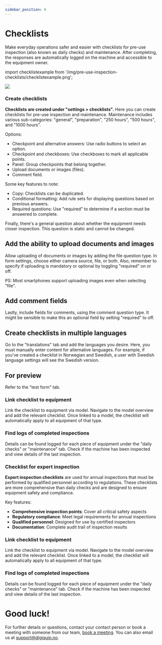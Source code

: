 ```yaml
---
sidebar_position: 6
---
```


# Checklists

Make everyday operations safer and easier with checklists for pre-use inspection (also known as daily checks) and maintenance. After completing, the responses are automatically logged on the machine and accessible to the equipment owner.

import checklistexample from '/img/pre-use-inspection-checklists/checklistexample.png';

<img src={checklistexample} style={{width:800}} />

### Create checklists

**Checklists are created under "settings > checklists".** Here you can create checklists for pre-use inspection and maintenance. Maintenance includes various sub-categories: "general", "preparation", "250 hours", "500 hours", and "1000 hours".

Options:

+ Checkpoint and alternative answers: Use radio buttons to select an option.
+ Checkpoint and checkboxes: Use checkboxes to mark all applicable points.
+ Panel: Group checkpoints that belong together.
+ Upload documents or images (files).
+ Comment field.

Some key features to note:

+ Copy: Checklists can be duplicated.
+ Conditional formatting: Add rule sets for displaying questions based on previous answers.
+ Required questions: Use "required" to determine if a section must be answered to complete.

Finally, there's a general question about whether the equipment needs closer inspection. This question is static and cannot be changed.

## Add the ability to upload documents and images

Allow uploading of documents or images by adding the file question type. In form settings, choose either camera source, file, or both. Also, remember to specify if uploading is mandatory or optional by toggling "required" on or off.

PS: Most smartphones support uploading images even when selecting "file".

## Add comment fields

Lastly, include fields for comments, using the comment question type. It might be sensible to make this an optional field by setting "required" to off.

## Create checklists in multiple languages

Go to the "translations" tab and add the languages you desire. Here, you must manually enter content for alternative languages. For example, if you've created a checklist in Norwegian and Swedish, a user with Swedish language settings will see the Swedish version.

## For preview

Refer to the "test form" tab.

### Link checklist to equipment

Link the checklist to equipment via model. Navigate to the model overview and add the relevant checklist. Once linked to a model, the checklist will automatically apply to all equipment of that type.

### Find logs of completed inspections

Details can be found logged for each piece of equipment under the "daily checks" or "maintenance" tab. Check if the machine has been inspected and view details of the last inspection.

### Checklist for expert inspection

**Expert inspection checklists** are used for annual inspections that must be performed by qualified personnel according to regulations. These checklists are more comprehensive than daily checks and are designed to ensure equipment safety and compliance.

Key features:
+ **Comprehensive inspection points**: Cover all critical safety aspects
+ **Regulatory compliance**: Meet legal requirements for annual inspections
+ **Qualified personnel**: Designed for use by certified inspectors
+ **Documentation**: Complete audit trail of inspection results

### Link checklist to equipment

Link the checklist to equipment via model. Navigate to the model overview and add the relevant checklist. Once linked to a model, the checklist will automatically apply to all equipment of that type.

### Find logs of completed inspections

Details can be found logged for each piece of equipment under the "daily checks" or "maintenance" tab. Check if the machine has been inspected and view details of the last inspection.

# Good luck!

For further details or questions, contact your contact person or book a meeting with someone from our team, [book a meeting](/contact). You can also email us at support@digiquip.no.